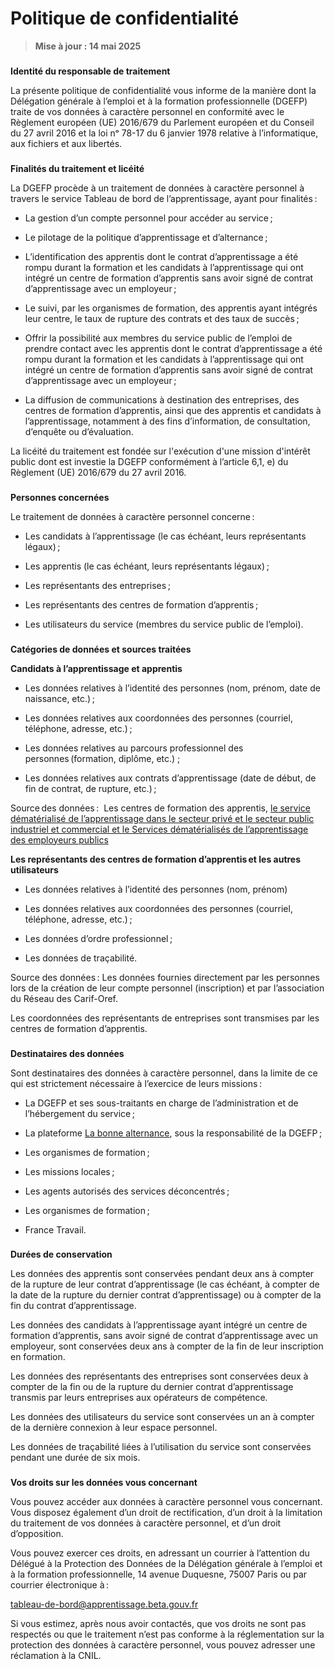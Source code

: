 Politique de confidentialité
============================

> **Mise à jour : 14 mai 2025**

### 

**Identité du responsable de traitement**

La présente politique de confidentialité vous informe de la manière dont la Délégation générale à l’emploi et à la formation professionnelle (DGEFP) traite de vos données à caractère personnel en conformité avec le Règlement européen (UE) 2016/679 du Parlement européen et du Conseil du 27 avril 2016 et la loi nᵒ 78-17 du 6 janvier 1978 relative à l’informatique, aux fichiers et aux libertés.

### 

**Finalités du traitement et licéité**

La DGEFP procède à un traitement de données à caractère personnel à travers le service Tableau de bord de l’apprentissage, ayant pour finalités :

* La gestion d’un compte personnel pour accéder au service ;

* Le pilotage de la politique d’apprentissage et d’alternance ;

* L’identification des apprentis dont le contrat d’apprentissage a été rompu durant la formation et les candidats à l’apprentissage qui ont intégré un centre de formation d’apprentis sans avoir signé de contrat d’apprentissage avec un employeur ;

* Le suivi, par les organismes de formation, des apprentis ayant intégrés leur centre, le taux de rupture des contrats et des taux de succès ;

* Offrir la possibilité aux membres du service public de l’emploi de prendre contact avec les apprentis dont le contrat d’apprentissage a été rompu durant la formation et les candidats à l’apprentissage qui ont intégré un centre de formation d’apprentis sans avoir signé de contrat d’apprentissage avec un employeur ;

* La diffusion de communications à destination des entreprises, des centres de formation d’apprentis, ainsi que des apprentis et candidats à l’apprentissage, notamment à des fins d’information, de consultation, d’enquête ou d’évaluation.

La licéité du traitement est fondée sur l'exécution d'une mission d'intérêt public dont est investie la DGEFP conformément à l’article 6,1, e) du Règlement (UE) 2016/679 du 27 avril 2016.

### 

**Personnes concernées**

Le traitement de données à caractère personnel concerne :

* Les candidats à l’apprentissage (le cas échéant, leurs représentants légaux) ;

* Les apprentis (le cas échéant, leurs représentants légaux) ;

* Les représentants des entreprises ;

* Les représentants des centres de formation d’apprentis ;

* Les utilisateurs du service (membres du service public de l’emploi).

### 

**Catégories de données et sources traitées**

**Candidats à l’apprentissage et apprentis** 

* Les données relatives à l’identité des personnes (nom, prénom, date de naissance, etc.) ;

* Les données relatives aux coordonnées des personnes (courriel, téléphone, adresse, etc.) ;

* Les données relatives au parcours professionnel des personnes (formation, diplôme, etc.) ;

* Les données relatives aux contrats d’apprentissage (date de début, de fin de contrat, de rupture, etc.) ;

Source des données :  Les centres de formation des apprentis, [le service dématérialisé de l’apprentissage dans le secteur privé et le secteur public industriel et commercial et le Services dématérialisés de l’apprentissage des employeurs publics](https://travail-emploi.gouv.fr/services-dematerialises-de-lapprentissage-dans-le-secteur-prive-et-le-secteur-public-industriel-et-commercial-traitement-des-donnees-personnelles)

**Les représentants des centres de formation d’apprentis et les autres utilisateurs** 

* Les données relatives à l’identité des personnes (nom, prénom)

* Les données relatives aux coordonnées des personnes (courriel, téléphone, adresse, etc.) ;

* Les données d’ordre professionnel ;

* Les données de traçabilité.

Source des données : Les données fournies directement par les personnes lors de la création de leur compte personnel (inscription) et par l’association du Réseau des Carif-Oref.

Les coordonnées des représentants de entreprises sont transmises par les centres de formation d’apprentis.

### 

**Destinataires des données**

Sont destinataires des données à caractère personnel, dans la limite de ce qui est strictement nécessaire à l’exercice de leurs missions :

* La DGEFP et ses sous-traitants en charge de l’administration et de l’hébergement du service ;

* La plateforme [La bonne alternance](https://labonnealternance.apprentissage.beta.gouv.fr/), sous la responsabilité de la DGEFP ;

* Les organismes de formation ;

* Les missions locales ;

* Les agents autorisés des services déconcentrés ;

* Les organismes de formation ;

* France Travail.

### 

**Durées de conservation**

Les données des apprentis sont conservées pendant deux ans à compter de la rupture de leur contrat d’apprentissage (le cas échéant, à compter de la date de la rupture du dernier contrat d’apprentissage) ou à compter de la fin du contrat d’apprentissage.

Les données des candidats à l’apprentissage ayant intégré un centre de formation d’apprentis, sans avoir signé de contrat d’apprentissage avec un employeur, sont conservées deux ans à compter de la fin de leur inscription en formation.

Les données des représentants des entreprises sont conservées deux à compter de la fin ou de la rupture du dernier contrat d’apprentissage transmis par leurs entreprises aux opérateurs de compétence.

Les données des utilisateurs du service sont conservées un an à compter de la dernière connexion à leur espace personnel.

Les données de traçabilité liées à l’utilisation du service sont conservées pendant une durée de six mois.

### 

**Vos droits sur les données vous concernant**

Vous pouvez accéder aux données à caractère personnel vous concernant. Vous disposez également d’un droit de rectification, d’un droit à la limitation du traitement de vos données à caractère personnel, et d’un droit d’opposition.

Vous pouvez exercer ces droits, en adressant un courrier à l’attention du Délégué à la Protection des Données de la Délégation générale à l’emploi et à la formation professionnelle, 14 avenue Duquesne, 75007 Paris ou par courrier électronique à :

[tableau-de-bord@apprentissage.beta.gouv.fr](mailto:tableau-de-bord@apprentissage.beta.gouv.fr)

Si vous estimez, après nous avoir contactés, que vos droits ne sont pas respectés ou que le traitement n’est pas conforme à la réglementation sur la protection des données à caractère personnel, vous pouvez adresser une réclamation à la CNIL.